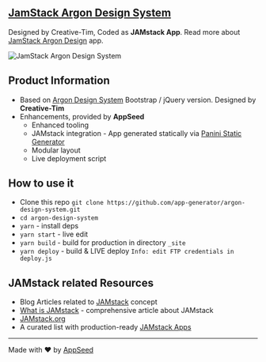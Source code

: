 ## [JamStack Argon Design System](https://jamstack-argon-design.appseed.us)
Designed by Creative-Tim, Coded as **JAMstack App**. Read more about [JamStack Argon Design](https://blog.appseed.us/jamstack-argon-design) app.

![JamStack Argon Design System](https://static.appseed.us/apps/argon-design/jamstack-argon-design.jpg)

## Product Information
- Based on [Argon Design System](https://github.com/creativetimofficial/argon-design-system) Bootstrap / jQuery version. Designed by **Creative-Tim**
- Enhancements, provided by **AppSeed**
  - Enhanced tooling
  - JAMstack integration - App generated statically via [Panini Static Generator](https://github.com/zurb/panini)
  - Modular layout
  - Live deployment script  

## How to use it
- Clone this repo `git clone https://github.com/app-generator/argon-design-system.git`
- `cd argon-design-system`
- `yarn` - install deps
- `yarn start` - live edit
- `yarn build` - build for production in directory `_site`
- `yarn deploy` - build & LIVE deploy `Info: edit FTP credentials in deploy.js `

## JAMstack related Resources
- Blog Articles related to [JAMstack](https://blog.appseed.us/tag/jamstack/) concept
- [What is JAMstack](https://blog.appseed.us/what-is-jamstack/) - comprehensive article about JAMstack
- [JAMstack.org](https://jamstack.org/)
- A curated list with production-ready [JAMstack Apps](https://appseed.us/apps/jamstack)

---
Made with ♥ by [AppSeed](https://appseed.us?ref=github)
